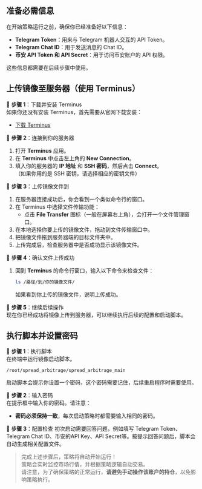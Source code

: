 ## 准备必需信息

在开始策略运行之前，确保你已经准备好以下信息：
- **Telegram Token**：用来与 Telegram 机器人交互的 API Token。
- **Telegram Chat ID**：用于发送消息的 Chat ID。
- **币安 API Token 和 API Secret**：用于访问币安账户的 API 权限。

这些信息都需要在后续步骤中使用。

## 上传镜像至服务器（使用 Terminus）

🎯 **步骤 1**：下载并安装 Terminus  
如果你还没有安装 Terminus，首先需要从官网下载安装：
- [下载 Terminus](https://terminus.app/)

🎯 **步骤 2**：连接到你的服务器
1. 打开 **Terminus** 应用。
2. 在 **Terminus** 中点击左上角的 **New Connection**。
3. 填入你的服务器的 **IP 地址** 和 **SSH 密码**，然后点击 **Connect**。  
   （如果你用的是 SSH 密钥，请选择相应的密钥文件）

🎯 **步骤 3**：上传镜像文件到
1. 在服务器连接成功后，你会看到一个类似命令行的窗口。
2. 在 Terminus 中选择文件传输功能：
    - 点击 **File Transfer** 图标（一般在屏幕右上角），会打开一个文件管理窗口。
3. 在本地选择你要上传的镜像文件，拖动到文件传输窗口中。
4. 把镜像文件拖到服务器端的目标文件夹中。
5. 上传完成后，检查服务器中是否成功显示该镜像文件。

🎯 **步骤 4**：确认文件上传成功
1. 回到 **Terminus** 的命令行窗口，输入以下命令来检查文件：
   ```bash
   ls /路径/到/你的镜像文件/
   ```
   如果看到你上传的镜像文件，说明上传成功。

🎯 **步骤 5**：继续后续操作  
现在你已经成功将镜像上传到服务器，可以继续执行后续的配置和启动脚本。

## 执行脚本并设置密码

🎯 **步骤 1**：执行脚本  
在终端中运行镜像启动脚本。
```
/root/spread_arbitrage/spread_arbitrage_main
```
启动脚本会提示你设置一个密码，这个密码需要记住，后续重启程序时需要使用。

🎯 **步骤 2**：输入密码  
在提示框中输入你的密码。请注意：
- **密码必须保持一致**，每次启动策略时都需要输入相同的密码。

🎯 **步骤 3**：配置检查 
初次启动需要回答问题，例如填写 Telegram Token、Telegram Chat ID、币安的API Key、API Secret等。按提示回答问题后，脚本会自动生成相关配置文件。

>完成上述步骤后，策略将自动开始运行！  
策略会实时监控市场行情，并根据策略逻辑自动交易。  
请注意，为了确保策略的正常运行，**请避免手动操作该账户的持仓**，以免影响策略执行。
